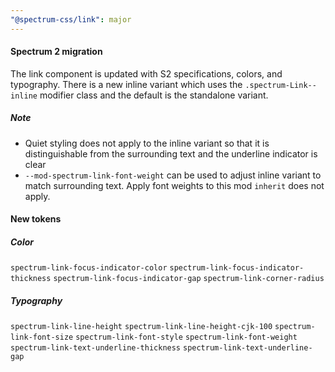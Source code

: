 ```yaml
---
"@spectrum-css/link": major
---
```


#### Spectrum 2 migration

The link component is updated with S2 specifications, colors, and typography. There is a new inline variant which uses the `.spectrum-Link--inline` modifier class and the default is the standalone variant.

##### Note

- Quiet styling does not apply to the inline variant so that it is distinguishable from the surrounding text and the underline indicator is clear
- `--mod-spectrum-link-font-weight` can be used to adjust inline variant to match surrounding text. Apply font weights to this mod `inherit` does not apply.

#### New tokens

##### Color

`spectrum-link-focus-indicator-color`
`spectrum-link-focus-indicator-thickness`
`spectrum-link-focus-indicator-gap`
`spectrum-link-corner-radius`

##### Typography

`spectrum-link-line-height`
`spectrum-link-line-height-cjk-100`
`spectrum-link-font-size`
`spectrum-link-font-style`
`spectrum-link-font-weight`
`spectrum-link-text-underline-thickness`
`spectrum-link-text-underline-gap`

